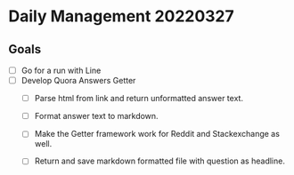 # Daily Management 20220327

## Goals
- [ ] Go for a run with Line
- [ ] Develop Quora Answers Getter
    - [ ] Parse html from link and return unformatted answer text.
    - [ ] Format answer text to markdown.
    - [ ] Make the Getter framework work for Reddit and Stackexchange as well.
    - [ ] Return and save markdown formatted file with question as headline.

